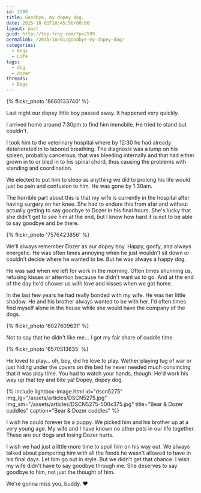 ```yaml
---
id: 2599
title: Goodbye, my dopey dog.
date: 2015-10-01T10:45:56+00:00
layout: post
guid: http://top-frog.com/?p=2599
permalink: /2015/10/01/goodbye-my-dopey-dog/
categories:
  - Dogs
  - Life
tags:
  - dog
  - dozer
threads:
  - Dogs
---
```


{% flickr_photo '8660133740' %} 

Last night our dopey little boy passed away. It happened very quickly.

I arrived home around 7:30pm to find him immobile. He tried to stand but couldn't.

I took him to the veterinary hospital where by 12:30 he had already deteriorated in to labored breathing. The diagnosis was a lump on his spleen, probably cancerous, that was bleeding internally and that had either grown in to or bled in to his spinal chord, thus causing the problems with standing and coordination.

We elected to put him to sleep as anything we did to prolong his life would just be pain and confusion to him. He was gone by 1:30am.

The horrible part about this is that my wife is currently in the hospital after having surgery on her knee. She had to endure this from afar and without actually getting to say goodbye to Dozer in his final hours. She's lucky that she didn't get to see him at the end, but I know how hard it is not to be able to say goodbye and be there.

{% flickr_photo '7576423856' %} 

We'll always remember Dozer as our dopey boy. Happy, goofy, and always energetic. He was often times annoying when he just wouldn't sit down or couldn't decide where he wanted to be. But he was always a happy dog. 

He was sad when we left for work in the morning. Often times shunning us, refusing kisses or attention because he didn't want us to go. And at the end of the day he'd shower us with love and kisses when we got home.

In the last few years he had really bonded with my wife. He was her little shadow. He and his brother always wanted to be with her. I'd often times find myself alone in the house while she would have the company of the dogs.

{% flickr_photo '6027609631' %} 

Not to say that he didn't like me… I got my fair share of cuddle time.

{% flickr_photo '6570513635' %} 

He loved to play… oh, boy, did he love to play. Wether playing tug of war or just hiding under the covers on the bed he never needed much convincing that it was play time. You had to watch your hands, though. He'd work his way up that toy and bite ya! Dopey, dopey dog.

{% include lightbox-image.html 
  id="dscn5275"
  img_lg="/assets/articles/DSCN5275.jpg"
  img_sm="/assets/articles/DSCN5275-500x375.jpg"
  title="Bear &amp; Dozer cuddles"
  caption="Bear &amp; Dozer cuddles"
%}

I wish he could forever be a puppy. We picked him and his brother up at a very young age. My wife and I have known no other pets in our life together. These are our dogs and losing Dozer hurts.

I wish we had just a little more time to spoil him on his way out. We always talked about pampering him with all the foods he wasn't allowed to have in his final days. Let him go out in style. But we didn't get that chance. I wish my wife didn't have to say goodbye through me. She deserves to say goodbye to him, not just the thought of him.

We're gonna miss you, buddy. ❤️
